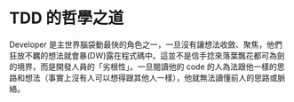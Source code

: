 # TDD 的哲學之道

Developer 是主世界腦袋動最快的角色之一，一旦沒有讓想法收斂、聚焦，他們狂放不羈的想法就會暴(DW)露在程式碼中。這並不是信手捻來落葉飄花都可為劍的境界，而是開發人員的「劣根性」。一旦閱讀他的 code 的人為法跟他一樣的思路和想法（事實上沒有人可以想得跟其他人一樣），他就無法讀懂前人的思路或脈絡。

